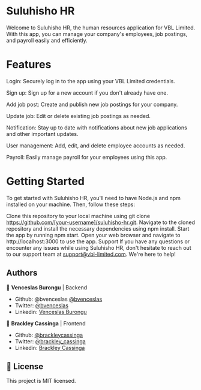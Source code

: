 # Suluhisho HR

Welcome to Suluhisho HR, the human resources application for VBL Limited. With this app, you can manage your company's employees, job postings, and payroll easily and efficiently.

# Features

Login: Securely log in to the app using your VBL Limited credentials.

Sign up: Sign up for a new account if you don't already have one.

Add job post: Create and publish new job postings for your company.

Update job: Edit or delete existing job postings as needed.

Notification: Stay up to date with notifications about new job applications and other important updates.

User management: Add, edit, and delete employee accounts as needed.

Payroll: Easily manage payroll for your employees using this app.

# Getting Started

To get started with Suluhisho HR, you'll need to have Node.js and npm installed on your machine. Then, follow these steps:

Clone this repository to your local machine using git clone https://github.com/[your-username]/suluhisho-hr.git.
Navigate to the cloned repository and install the necessary dependencies using npm install.
Start the app by running npm start.
Open your web browser and navigate to http://localhost:3000 to use the app.
Support
If you have any questions or encounter any issues while using Suluhisho HR, don't hesitate to reach out to our support team at support@vbl-limited.com. We're here to help!

## Authors

👤 **Venceslas Burongu** | Backend

- Github: @bvenceslas [@bvenceslas](https://github.com/bvenceslas)
- Twitter: [@bvenceslas](https://twitter.com/bvenceslas)
- Linkedin: [Venceslas Burongu](https://www.linkedin.com/in/venceslas-burongu/)

👤 **Brackley Cassinga** | Frontend

- Github: [@brackleycassinga](https://github.com/Brackleycassinga)
- Twitter: [@brackley_cassinga](https://twitter.com/BrackleyCasinga)
- Linkedin: [Brackley Cassinga](https://www.linkedin.com/in/brackley-casinga-00b517120/)

## 📝 License

This project is MIT licensed.
